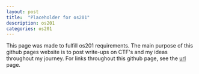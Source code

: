 ```yaml
---
layout: post
title:  "Placeholder for os201"
description: os201
categories: os201
---
```


This page was made to fulfill os201 requirements. The main purpose of this github pages website is to post write-ups on CTF's and my ideas throughout my journey. For links throughout this github page, see the [url](URLs/) page.

